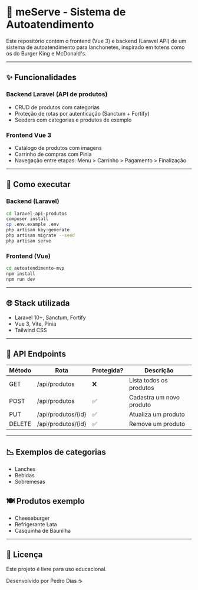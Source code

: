 # 🍔 meServe - Sistema de Autoatendimento

Este repositório contém o frontend (Vue 3) e backend (Laravel API) de um sistema de autoatendimento para lanchonetes, inspirado em totens como os do Burger King e McDonald's.

---

## ✨ Funcionalidades

### Backend Laravel (API de produtos)
- CRUD de produtos com categorias
- Proteção de rotas por autenticação (Sanctum + Fortify)
- Seeders com categorias e produtos de exemplo

### Frontend Vue 3
- Catálogo de produtos com imagens
- Carrinho de compras com Pinia
- Navegação entre etapas: Menu > Carrinho > Pagamento > Finalização

---

## 🚀 Como executar

### Backend (Laravel)
```bash
cd laravel-api-produtos
composer install
cp .env.example .env
php artisan key:generate
php artisan migrate --seed
php artisan serve
```

### Frontend (Vue)
```bash
cd autoatendimento-mvp
npm install
npm run dev
```

---

## 🌐 Stack utilizada
- Laravel 10+, Sanctum, Fortify
- Vue 3, Vite, Pinia
- Tailwind CSS

---

## 📢 API Endpoints

| Método | Rota               | Protegida? | Descrição                   |
|--------|--------------------|------------|-----------------------------|
| GET    | /api/produtos      |     ❌    | Lista todos os produtos     |
| POST   | /api/produtos      |     ✅    | Cadastra um novo produto    |
| PUT    | /api/produtos/{id} |     ✅    | Atualiza um produto         |
| DELETE | /api/produtos/{id} |     ✅    | Remove um produto           |

---

## 📉 Exemplos de categorias
- Lanches
- Bebidas
- Sobremesas

## 🍽️ Produtos exemplo
- Cheeseburger
- Refrigerante Lata
- Casquinha de Baunilha

---

## 📜 Licença

Este projeto é livre para uso educacional.

Desenvolvido por Pedro Dias ☕